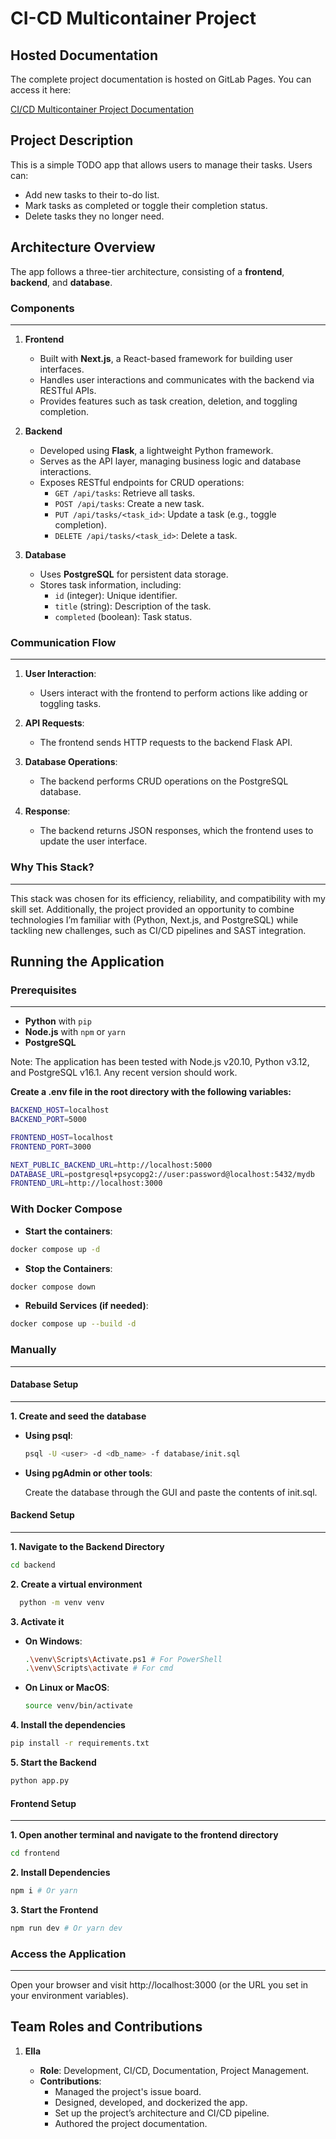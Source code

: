 # CI-CD Multicontainer Project

## Hosted Documentation

The complete project documentation is hosted on GitLab Pages. You can access it here:

[CI/CD Multicontainer Project Documentation](https://ella.mzg.gitlab.io/ci-cd-multicontainer-project)

## Project Description

This is a simple TODO app that allows users to manage their tasks. Users can:

- Add new tasks to their to-do list.
- Mark tasks as completed or toggle their completion status.
- Delete tasks they no longer need.

## Architecture Overview

The app follows a three-tier architecture, consisting of a **frontend**, **backend**, and **database**.

### Components

---

1. **Frontend**

   - Built with **Next.js**, a React-based framework for building user interfaces.
   - Handles user interactions and communicates with the backend via RESTful APIs.
   - Provides features such as task creation, deletion, and toggling completion.

2. **Backend**

   - Developed using **Flask**, a lightweight Python framework.
   - Serves as the API layer, managing business logic and database interactions.
   - Exposes RESTful endpoints for CRUD operations:
     - `GET /api/tasks`: Retrieve all tasks.
     - `POST /api/tasks`: Create a new task.
     - `PUT /api/tasks/<task_id>`: Update a task (e.g., toggle completion).
     - `DELETE /api/tasks/<task_id>`: Delete a task.

3. **Database**
   - Uses **PostgreSQL** for persistent data storage.
   - Stores task information, including:
     - `id` (integer): Unique identifier.
     - `title` (string): Description of the task.
     - `completed` (boolean): Task status.

### Communication Flow

---

1. **User Interaction**:

   - Users interact with the frontend to perform actions like adding or toggling tasks.

2. **API Requests**:

   - The frontend sends HTTP requests to the backend Flask API.

3. **Database Operations**:

   - The backend performs CRUD operations on the PostgreSQL database.

4. **Response**:
   - The backend returns JSON responses, which the frontend uses to update the user interface.

### Why This Stack?

---

This stack was chosen for its efficiency, reliability, and compatibility with my skill set. Additionally, the project provided an opportunity to combine technologies I’m familiar with (Python, Next.js, and PostgreSQL) while tackling new challenges, such as CI/CD pipelines and SAST integration.

## Running the Application

### Prerequisites

---

- **Python** with `pip`
- **Node.js** with `npm` or `yarn`
- **PostgreSQL**

Note: The application has been tested with Node.js v20.10, Python v3.12, and PostgreSQL v16.1. Any recent version should work.

**Create a .env file in the root directory with the following variables:**

```bash
BACKEND_HOST=localhost
BACKEND_PORT=5000

FRONTEND_HOST=localhost
FRONTEND_PORT=3000

NEXT_PUBLIC_BACKEND_URL=http://localhost:5000
DATABASE_URL=postgresql+psycopg2://user:password@localhost:5432/mydb
FRONTEND_URL=http://localhost:3000
```

### With Docker Compose

- **Start the containers**:

```bash
docker compose up -d
```

- **Stop the Containers**:

```bash
docker compose down
```

- **Rebuild Services (if needed)**:

```bash
docker compose up --build -d
```

### Manually

---

#### Database Setup

---

**1. Create and seed the database**

- **Using psql**:

  ```bash
  psql -U <user> -d <db_name> -f database/init.sql
  ```

- **Using pgAdmin or other tools**:

  Create the database through the GUI and paste the contents of init.sql.

#### Backend Setup

---

**1. Navigate to the Backend Directory**

```bash
cd backend
```

**2. Create a virtual environment**

```bash
  python -m venv venv
```

**3. Activate it**

- **On Windows**:

  ```bash
  .\venv\Scripts\Activate.ps1 # For PowerShell
  .\venv\Scripts\activate # For cmd
  ```

- **On Linux or MacOS**:

  ```bash
  source venv/bin/activate
  ```

**4. Install the dependencies**

```bash
pip install -r requirements.txt
```

**5. Start the Backend**

```bash
python app.py
```

#### Frontend Setup

---

**1. Open another terminal and navigate to the frontend directory**

```bash
cd frontend
```

**2. Install Dependencies**

```bash
npm i # Or yarn
```

**3. Start the Frontend**

```bash
npm run dev # Or yarn dev
```

### Access the Application

---

Open your browser and visit http://localhost:3000 (or the URL you set in your environment variables).

## Team Roles and Contributions

1. **Ella**

   - **Role**: Development, CI/CD, Documentation, Project Management.
   - **Contributions**:
     - Managed the project's issue board.
     - Designed, developed, and dockerized the app.
     - Set up the project’s architecture and CI/CD pipeline.
     - Authored the project documentation.
